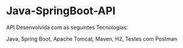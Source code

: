 # Java-SpringBoot-API


API Desenvolvida com as seguintes Tecnologias:

Java, Spring Boot, Apache Tomcat, Maven, H2, Testes com Postman
 
